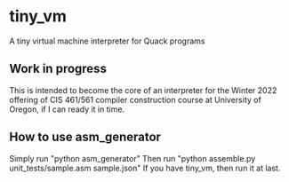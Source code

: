 # tiny_vm
A tiny virtual machine interpreter for Quack programs

## Work in progress

This is intended to become the core of an interpreter for the Winter 2022
offering of CIS 461/561 compiler construction course at University of Oregon, 
if I can ready it in time. 

## How to use asm_generator

Simply run "python asm_generator"
Then run "python assemble.py unit_tests/sample.asm sample.json"
If you have tiny_vm, then run it at last.
